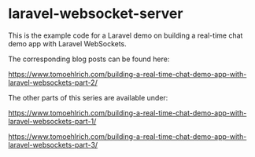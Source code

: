 # laravel-websocket-server

This is the example code for a Laravel demo on building a real-time chat demo app with Laravel WebSockets.

The corresponding blog posts can be found here:

https://www.tomoehlrich.com/building-a-real-time-chat-demo-app-with-laravel-websockets-part-2/

The other parts of this series are available under:

https://www.tomoehlrich.com/building-a-real-time-chat-demo-app-with-laravel-websockets-part-1/

https://www.tomoehlrich.com/building-a-real-time-chat-demo-app-with-laravel-websockets-part-3/
